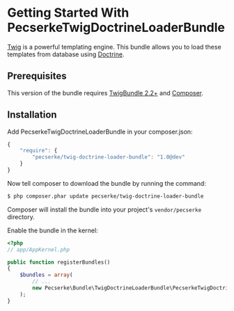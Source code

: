 Getting Started With PecserkeTwigDoctrineLoaderBundle
=====================================================

[Twig](http://twig.sensiolabs.org/) is a powerful templating engine.
This bundle allows you to load these templates from database using [Doctrine](http://www.doctrine-project.org/).

## Prerequisites

This version of the bundle requires [TwigBundle 2.2+](https://packagist.org/packages/symfony/twig-bundle)
and [Composer](http://getcomposer.org/).

## Installation

Add PecserkeTwigDoctrineLoaderBundle in your composer.json:

``` js
{
    "require": {
        "pecserke/twig-doctrine-loader-bundle": "1.0@dev"
    }
}
```

Now tell composer to download the bundle by running the command:

``` bash
$ php composer.phar update pecserke/twig-doctrine-loader-bundle
```

Composer will install the bundle into your project's `vendor/pecserke` directory.

Enable the bundle in the kernel:

``` php
<?php
// app/AppKernel.php

public function registerBundles()
{
    $bundles = array(
        // ...
        new Pecserke\Bundle\TwigDoctrineLoaderBundle\PecserkeTwigDoctrineLoaderBundle(),
    );
}
```
